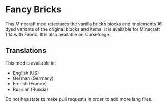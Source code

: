 # Fancy Bricks
This Minecraft mod retextures the vanilla bricks blocks and implements 16 dyed variants of the original blocks and items. It is available for Minecraft 1.14 with Fabric. It is also available on Curseforge.
## Translations
This mod is available in:
- English (US)
- German (Germany)
- French (France)
- Russian (Russia)

Do not hesistate to make pull requests in order to add more lang files.

